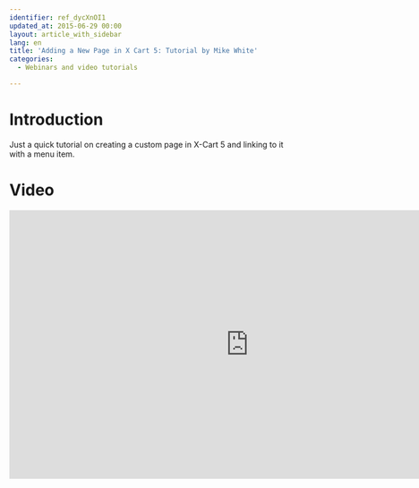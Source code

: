 ```yaml
---
identifier: ref_dycXnOI1
updated_at: 2015-06-29 00:00
layout: article_with_sidebar
lang: en
title: 'Adding a New Page in X Cart 5: Tutorial by Mike White'
categories:
  - Webinars and video tutorials

---
```



# Introduction

Just a quick tutorial on creating a custom page in X-Cart 5 and linking to it with a menu item.

# Video

<iframe class="youtube-player" type="text/html" style="width: 853px; height: 480px" src="http://www.youtube.com/embed/JCY_OcxhA9k" frameborder="0"></iframe>